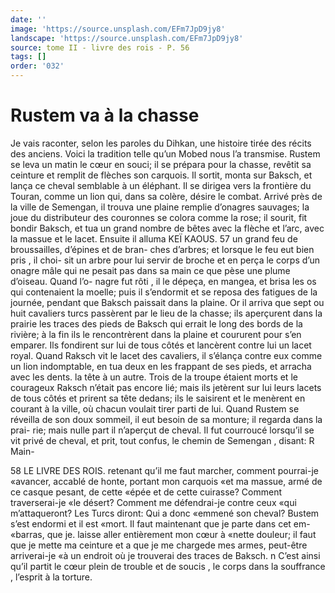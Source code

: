 ```yaml
---
date: ''
image: 'https://source.unsplash.com/EFm7JpD9jy8'
landscape: 'https://source.unsplash.com/EFm7JpD9jy8'
source: tome II - livre des rois - P. 56
tags: []
order: '032'
---
```


# Rustem va à la chasse

Je vais raconter, selon les paroles du Dihkan, une histoire tirée des récits des anciens. Voici la tradition
telle qu’un Mobed nous l’a transmise. Rustem se leva
un matin le cœur en souci; il se prépara pour la chasse, revêtit sa ceinture et remplit de flèches son carquois. Il sortit, monta sur Baksch, et lança ce cheval semblable à un éléphant. Il se dirigea vers la frontière du Touran, comme un lion qui, dans sa colère, désire le combat. Arrivé près de la ville de Semengan, il trouva une plaine remplie d’onagres sauvages; la joue du distributeur des couronnes se colora comme la rose; il sourit, fit bondir Baksch, et tua un grand nombre de bêtes avec la flèche et l’arc, avec la massue et le lacet. Ensuite il alluma
KEÏ KAOUS. 57 un grand feu de broussailles, d’épines et de bran-
ches d’arbres; et lorsque le feu eut bien pris , il choi-
sit un arbre pour lui servir de broche et en perça le corps d’un onagre mâle qui ne pesait pas dans sa
main ce que pèse une plume d’oiseau. Quand l’o-
nagre fut rôti , il le dépeça, en mangea, et brisa les
os qui contenaient la moelle; puis il s’endormit
et se reposa des fatigues de la journée, pendant que Baksch paissait dans la plaine. Or il arriva que sept ou huit cavaliers turcs passèrent par le lieu de la chasse; ils aperçurent dans la prairie les traces des pieds de Baksch qui errait le long des bords de la rivière; à la fin ils le rencontrèrent dans la plaine et coururent pour s’en emparer. Ils fondirent sur lui
de tous côtés et lancèrent contre lui un lacet royal. Quand Raksch vit le lacet des cavaliers, il s’élança
contre eux comme un lion indomptable, en tua deux en les frappant de ses pieds, et arracha avec les dents. la tête à un autre. Trois de la troupe étaient morts
et le courageux Raksch n’était pas encore lié; mais
ils jetèrent sur lui leurs lacets de tous côtés et prirent
sa tête dedans; ils le saisirent et le menèrent en courant à la ville, où chacun voulait tirer parti de lui.
Quand Rustem se réveilla de son doux sommeil,
il eut besoin de sa monture; il regarda dans la prai- rie; mais nulle part il n’aperçut de cheval. Il fut courroucé lorsqu’il se vit privé de cheval, et prit,
tout confus, le chemin de Semengan , disant: R Main-

58 LE LIVRE DES ROIS.
retenant qu’il me faut marcher, comment pourrai-je «avancer, accablé de honte, portant mon carquois «et ma massue, armé de ce casque pesant, de cette «épée et de cette cuirasse? Comment traverserai-je
«le désert? Comment me défendrai-je contre ceux
«qui m’attaqueront? Les Turcs diront: Qui a donc «emmené son cheval? Bustem s’est endormi et il est «mort. Il faut maintenant que je parte dans cet em- «barras, que je. laisse aller entièrement mon cœur à «nette douleur; il faut que je mette ma ceinture et a que je me chargede mes armes, peut-être arriverai-je «à un endroit où je trouverai des traces de Baksch. n C’est ainsi qu’il partit le cœur plein de trouble et de
soucis , le corps dans la souffrance , l’esprit à la torture.
